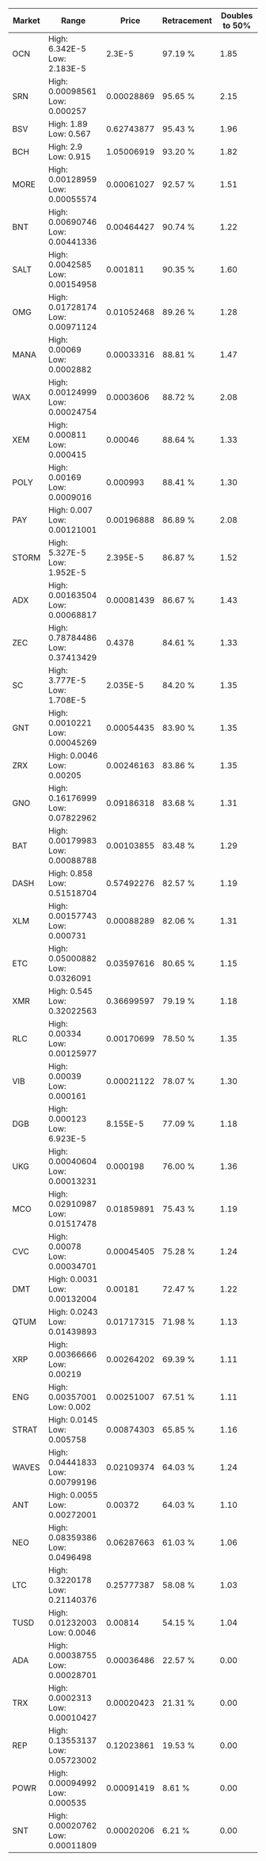 | Market | Range | Price| Retracement | Doubles to 50% |
| --- | --- | --- | --- | --- |
| OCN | High: 6.342E-5<br />Low: 2.183E-5 | 2.3E-5 | 97.19 % | 1.85 |
| SRN | High: 0.00098561<br />Low: 0.000257 | 0.00028869 | 95.65 % | 2.15 |
| BSV | High: 1.89<br />Low: 0.567 | 0.62743877 | 95.43 % | 1.96 |
| BCH | High: 2.9<br />Low: 0.915 | 1.05006919 | 93.20 % | 1.82 |
| MORE | High: 0.00128959<br />Low: 0.00055574 | 0.00061027 | 92.57 % | 1.51 |
| BNT | High: 0.00690746<br />Low: 0.00441336 | 0.00464427 | 90.74 % | 1.22 |
| SALT | High: 0.0042585<br />Low: 0.00154958 | 0.001811 | 90.35 % | 1.60 |
| OMG | High: 0.01728174<br />Low: 0.00971124 | 0.01052468 | 89.26 % | 1.28 |
| MANA | High: 0.00069<br />Low: 0.0002882 | 0.00033316 | 88.81 % | 1.47 |
| WAX | High: 0.00124999<br />Low: 0.00024754 | 0.0003606 | 88.72 % | 2.08 |
| XEM | High: 0.000811<br />Low: 0.000415 | 0.00046 | 88.64 % | 1.33 |
| POLY | High: 0.00169<br />Low: 0.0009016 | 0.000993 | 88.41 % | 1.30 |
| PAY | High: 0.007<br />Low: 0.00121001 | 0.00196888 | 86.89 % | 2.08 |
| STORM | High: 5.327E-5<br />Low: 1.952E-5 | 2.395E-5 | 86.87 % | 1.52 |
| ADX | High: 0.00163504<br />Low: 0.00068817 | 0.00081439 | 86.67 % | 1.43 |
| ZEC | High: 0.78784486<br />Low: 0.37413429 | 0.4378 | 84.61 % | 1.33 |
| SC | High: 3.777E-5<br />Low: 1.708E-5 | 2.035E-5 | 84.20 % | 1.35 |
| GNT | High: 0.0010221<br />Low: 0.00045269 | 0.00054435 | 83.90 % | 1.35 |
| ZRX | High: 0.0046<br />Low: 0.00205 | 0.00246163 | 83.86 % | 1.35 |
| GNO | High: 0.16176999<br />Low: 0.07822962 | 0.09186318 | 83.68 % | 1.31 |
| BAT | High: 0.00179983<br />Low: 0.00088788 | 0.00103855 | 83.48 % | 1.29 |
| DASH | High: 0.858<br />Low: 0.51518704 | 0.57492276 | 82.57 % | 1.19 |
| XLM | High: 0.00157743<br />Low: 0.000731 | 0.00088289 | 82.06 % | 1.31 |
| ETC | High: 0.05000882<br />Low: 0.0326091 | 0.03597616 | 80.65 % | 1.15 |
| XMR | High: 0.545<br />Low: 0.32022563 | 0.36699597 | 79.19 % | 1.18 |
| RLC | High: 0.00334<br />Low: 0.00125977 | 0.00170699 | 78.50 % | 1.35 |
| VIB | High: 0.00039<br />Low: 0.000161 | 0.00021122 | 78.07 % | 1.30 |
| DGB | High: 0.000123<br />Low: 6.923E-5 | 8.155E-5 | 77.09 % | 1.18 |
| UKG | High: 0.00040604<br />Low: 0.00013231 | 0.000198 | 76.00 % | 1.36 |
| MCO | High: 0.02910987<br />Low: 0.01517478 | 0.01859891 | 75.43 % | 1.19 |
| CVC | High: 0.00078<br />Low: 0.00034701 | 0.00045405 | 75.28 % | 1.24 |
| DMT | High: 0.0031<br />Low: 0.00132004 | 0.00181 | 72.47 % | 1.22 |
| QTUM | High: 0.0243<br />Low: 0.01439893 | 0.01717315 | 71.98 % | 1.13 |
| XRP | High: 0.00366666<br />Low: 0.00219 | 0.00264202 | 69.39 % | 1.11 |
| ENG | High: 0.00357001<br />Low: 0.002 | 0.00251007 | 67.51 % | 1.11 |
| STRAT | High: 0.0145<br />Low: 0.005758 | 0.00874303 | 65.85 % | 1.16 |
| WAVES | High: 0.04441833<br />Low: 0.00799196 | 0.02109374 | 64.03 % | 1.24 |
| ANT | High: 0.0055<br />Low: 0.00272001 | 0.00372 | 64.03 % | 1.10 |
| NEO | High: 0.08359386<br />Low: 0.0496498 | 0.06287663 | 61.03 % | 1.06 |
| LTC | High: 0.3220178<br />Low: 0.21140376 | 0.25777387 | 58.08 % | 1.03 |
| TUSD | High: 0.01232003<br />Low: 0.0046 | 0.00814 | 54.15 % | 1.04 |
| ADA | High: 0.00038755<br />Low: 0.00028701 | 0.00036486 | 22.57 % | 0.00 |
| TRX | High: 0.0002313<br />Low: 0.00010427 | 0.00020423 | 21.31 % | 0.00 |
| REP | High: 0.13553137<br />Low: 0.05723002 | 0.12023861 | 19.53 % | 0.00 |
| POWR | High: 0.00094992<br />Low: 0.000535 | 0.00091419 | 8.61 % | 0.00 |
| SNT | High: 0.00020762<br />Low: 0.00011809 | 0.00020206 | 6.21 % | 0.00 |
